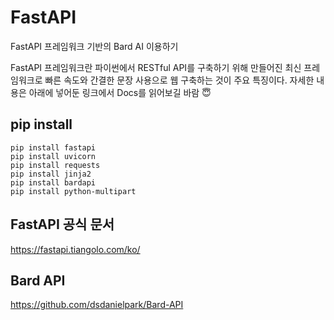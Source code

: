 # FastAPI
FastAPI 프레임워크 기반의 Bard AI 이용하기

FastAPI 프레임워크란 파이썬에서 RESTful API를 구축하기 위해 만들어진 최신 프레임워크로
빠른 속도와 간결한 문장 사용으로 웹 구축하는 것이 주요 특징이다.
자세한 내용은 아래에 넣어둔 링크에서 Docs를 읽어보길 바람 😇

## pip install
```
pip install fastapi
pip install uvicorn
pip install requests
pip install jinja2
pip install bardapi
pip install python-multipart
```

## FastAPI 공식 문서
https://fastapi.tiangolo.com/ko/

## Bard API
https://github.com/dsdanielpark/Bard-API